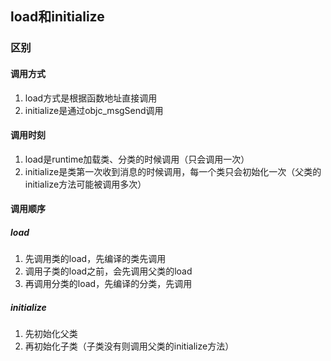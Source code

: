 ## load和initialize

### 区别

#### 调用方式

1. load方式是根据函数地址直接调用
2. initialize是通过objc_msgSend调用

#### 调用时刻

1. load是runtime加载类、分类的时候调用（只会调用一次）
2. initialize是类第一次收到消息的时候调用，每一个类只会初始化一次（父类的initialize方法可能被调用多次）

#### 调用顺序

##### load

1. 先调用类的load，先编译的类先调用
2. 调用子类的load之前，会先调用父类的load
3. 再调用分类的load，先编译的分类，先调用

##### initialize

1. 先初始化父类
2. 再初始化子类（子类没有则调用父类的initialize方法）